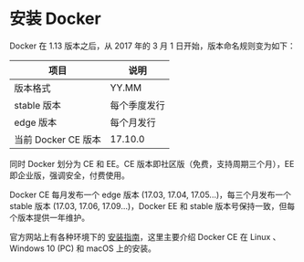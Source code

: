 # 安装 Docker

Docker 在 1.13 版本之后，从 2017 年的 3 月 1 日开始，版本命名规则变为如下：

项目              | 说明
--------------- | -------
版本格式            | YY.MM
stable 版本       | 每个季度发行
edge 版本         | 每个月发行
当前 Docker CE 版本 | 17.10.0

同时 Docker 划分为 CE 和 EE。CE 版本即社区版（免费，支持周期三个月），EE 即企业版，强调安全，付费使用。

Docker CE 每月发布一个 edge 版本 (17.03, 17.04, 17.05...)，每三个月发布一个 stable 版本 (17.03, 17.06, 17.09...)，Docker EE 和 stable 版本号保持一致，但每个版本提供一年维护。

官方网站上有各种环境下的 [安装指南](https://docs.docker.com/engine/installation/)，这里主要介绍 Docker CE 在 Linux 、Windows 10 (PC) 和 macOS 上的安装。
